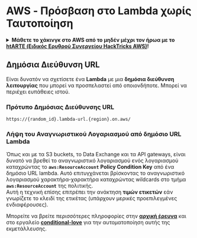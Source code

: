 # AWS - Πρόσβαση στο Lambda χωρίς Ταυτοποίηση

<details>

<summary><strong>Μάθετε το χάκινγκ στο AWS από το μηδέν μέχρι τον ήρωα με το</strong> <a href="https://training.hacktricks.xyz/courses/arte"><strong>htARTE (Ειδικός Ερυθρού Συνεργείου HackTricks AWS)</strong></a><strong>!</strong></summary>

Άλλοι τρόποι υποστήριξης του HackTricks:

* Αν θέλετε να δείτε την **εταιρεία σας να διαφημίζεται στο HackTricks** ή να **κατεβάσετε το HackTricks σε μορφή PDF** ελέγξτε τα [**ΣΧΕΔΙΑ ΣΥΝΔΡΟΜΗΣ**](https://github.com/sponsors/carlospolop)!
* Αποκτήστε το [**επίσημο PEASS & HackTricks swag**](https://peass.creator-spring.com)
* Ανακαλύψτε [**την Οικογένεια PEASS**](https://opensea.io/collection/the-peass-family), τη συλλογή μας από αποκλειστικά [**NFTs**](https://opensea.io/collection/the-peass-family)
* **Εγγραφείτε στη** 💬 [**ομάδα Discord**](https://discord.gg/hRep4RUj7f) ή στη [**ομάδα τηλεγραφήματος**](https://t.me/peass) ή **ακολουθήστε** μας στο **Twitter** 🐦 [**@hacktricks\_live**](https://twitter.com/hacktricks\_live)**.**
* **Μοιραστείτε τα χάκινγκ κόλπα σας υποβάλλοντας PRs στα** [**HackTricks**](https://github.com/carlospolop/hacktricks) και [**HackTricks Cloud**](https://github.com/carlospolop/hacktricks-cloud) αποθετήρια στο GitHub.

</details>

## Δημόσια Διεύθυνση URL

Είναι δυνατόν να σχετίσετε ένα **Lambda** με μια **δημόσια διεύθυνση λειτουργίας** που μπορεί να προσπελαστεί από οποιονδήποτε. Μπορεί να περιέχει ευπάθειες ιστού.

### Πρότυπο Δημόσιας Διεύθυνσης URL
```
https://{random_id}.lambda-url.{region}.on.aws/
```
### Λήψη του Αναγνωριστικού Λογαριασμού από δημόσιο URL Lambda

Όπως και με τα S3 buckets, το Data Exchange και τα API gateways, είναι δυνατό να βρεθεί το αναγνωριστικό λογαριασμού ενός λογαριασμού καταχρώντας το **`aws:ResourceAccount`** **Policy Condition Key** από ένα δημόσιο URL lambda. Αυτό επιτυγχάνεται βρίσκοντας το αναγνωριστικό λογαριασμού χαρακτήρα-χαρακτήρα καταχρώντας wildcards στο τμήμα **`aws:ResourceAccount`** της πολιτικής.\
Αυτή η τεχνική επίσης επιτρέπει την ανάκτηση **τιμών ετικετών** εάν γνωρίζετε το κλειδί της ετικέτας (υπάρχουν μερικές προεπιλεγμένες ενδιαφέρουσες).

Μπορείτε να βρείτε περισσότερες πληροφορίες στην [**αρχική έρευνα**](https://blog.plerion.com/conditional-love-for-aws-metadata-enumeration/) και στο εργαλείο [**conditional-love**](https://github.com/plerionhq/conditional-love/) για την αυτοματοποίηση αυτής της εκμετάλλευσης.
